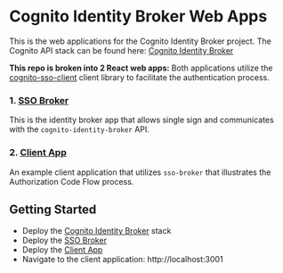 # Cognito Identity Broker Web Apps

This is the web applications for the Cognito Identity Broker project. The Cognito API stack can be found here:
[Cognito Identity Broker](https://github.com/jasonatepaint/cognito-identity-broker)

**This repo is broken into 2 React web apps:**
Both applications utilize the [cognito-sso-client](https://github.com/jasonatepaint/cognito-sso-client)
client library to facilitate the authentication process.

### 1. [SSO Broker](sso-broker)
This is the identity broker app that allows single sign and communicates with the `cognito-identity-broker` API.


### 2. [Client App](client-app)
An example client application that utilizes `sso-broker` that illustrates the Authorization Code Flow process.

## Getting Started

* Deploy the [Cognito Identity Broker](https://github.com/jasonatepaint/cognito-identity-broker) stack
* Deploy the [SSO Broker](sso-broker) 
* Deploy the [Client App](client-app)
* Navigate to the client application: http://localhost:3001


